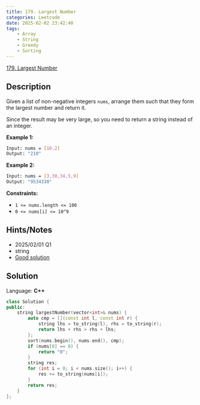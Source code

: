 ```yaml
---
title: 179. Largest Number
categories: Leetcode
date: 2025-02-02 23:42:40
tags:
    - Array
    - String
    - Greedy
    - Sorting
---
```


[179. Largest Number](https://leetcode.com/problems/largest-number/description/?envType=company&envId=facebook&favoriteSlug=facebook-three-months)

## Description

Given a list of non-negative integers `nums`, arrange them such that they form the largest number and return it.

Since the result may be very large, so you need to return a string instead of an integer.

**Example 1:**

```bash
Input: nums = [10,2]
Output: "210"
```

**Example 2:**

```bash
Input: nums = [3,30,34,5,9]
Output: "9534330"
```

**Constraints:**

- `1 <= nums.length <= 100`
- `0 <= nums[i] <= 10^9`

## Hints/Notes

- 2025/02/01 Q1
- string
- [Good solution](https://leetcode.cn/problems/largest-number/solutions/716725/gong-shui-san-xie-noxiang-xin-ke-xue-xi-vn86e/?envType=company&envId=facebook&favoriteSlug=facebook-three-months)

## Solution

Language: **C++**

```C++
class Solution {
public:
    string largestNumber(vector<int>& nums) {
        auto cmp = [](const int l, const int r) {
            string lhs = to_string(l), rhs = to_string(r);
            return lhs + rhs > rhs + lhs;
        };
        sort(nums.begin(), nums.end(), cmp);
        if (nums[0] == 0) {
            return "0";
        }
        string res;
        for (int i = 0; i < nums.size(); i++) {
            res += to_string(nums[i]);
        }
        return res;
    }
};
```
